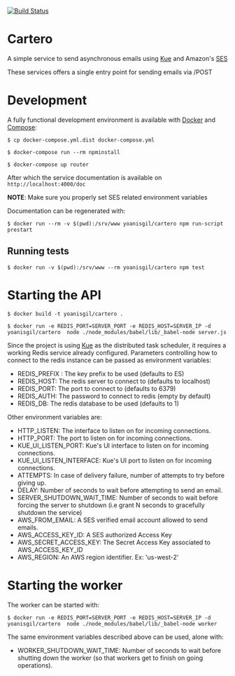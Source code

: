 [![Build Status](https://travis-ci.org/yoanisgil/cartero.svg?branch=master)](https://travis-ci.org/yoanisgil/cartero)

# Cartero

A simple service to send asynchronous emails using [Kue](https://github.com/Automattic/kue) and Amazon's [SES](http://aws.amazon.com/ses/)
 
These services offers a single entry point for sending emails via /POST

# Development

A fully functional development environment is available with [Docker](https://docs.docker.com/installation/) and [Compose](https://docs.docker.com/compose/install/):

    $ cp docker-compose.yml.dist docker-compose.yml

    $ docker-compose run --rm npminstall
    
    $ docker-compose up router

After which the service documentation is available on `http://localhost:4000/doc`

**NOTE**: Make sure you properly set SES related environment variables

Documentation can be regenerated with:

    $ docker run --rm -v $(pwd):/srv/www yoanisgil/cartero npm run-script prestart
    
## Running tests

    $ docker run -v $(pwd):/srv/www --rm yoanisgil/cartero npm test


# Starting the API

    $ docker build -t yoanisgil/cartero .

    $ docker run -e REDIS_PORT=SERVER_PORT -e REDIS_HOST=SERVER_IP -d yoanisgil/cartero  node ./node_modules/babel/lib/_babel-node server.js

Since the project is using [Kue](https://github.com/Automattic/kue) as the distributed task scheduler, it requires a working Redis service already configured. Parameters controlling how to connect to the redis instance can be passed as environment variables:

- REDIS_PREFIX : The key prefix to be used (defaults to ES)
- REDIS_HOST: The redis server to connect to (defaults to localhost)
- REDIS_PORT: The port to connect to (defaults to 6379)
- REDIS_AUTH: The password to connect to redis (empty by default)
- REDIS_DB: The redis database to be used (defaults to 1)

Other environment variables are:

- HTTP_LISTEN: The interface to listen on for incoming connections.
- HTTP_PORT: The port to listen on for incoming connections.
- KUE_UI_LISTEN_PORT: Kue's UI interface to listen on for incoming connections.
- KUE_UI_LISTEN_INTERFACE: Kue's UI port to listen on for incoming connections.
- ATTEMPTS: In case of delivery failure, number of attempts to try before giving up.
- DELAY: Number of seconds to wait before attempting to send an email.
- SERVER_SHUTDOWN_WAIT_TIME: Number of seconds to wait before forcing the server to shutdown (i.e grant N seconds to gracefully shutdown the service)
- AWS_FROM_EMAIL: A SES verified email account allowed to send emails.
- AWS_ACCESS_KEY_ID: A SES authorized Access Key
- AWS_SECRET_ACCESS_KEY: The Secret Access Key associated to AWS_ACCESS_KEY_ID
- AWS_REGION: An AWS region identifier. Ex: 'us-west-2'

# Starting the worker

The worker can be started with:

    $ docker run -e REDIS_PORT=SERVER_PORT -e REDIS_HOST=SERVER_IP -d yoanisgil/cartero  node ./node_modules/babel/lib/_babel-node worker

The same environment variables described above can be used, alone with:

- WORKER_SHUTDOWN_WAIT_TIME: Number of seconds to wait before shutting down the worker (so that workers get to finish on going operations).
